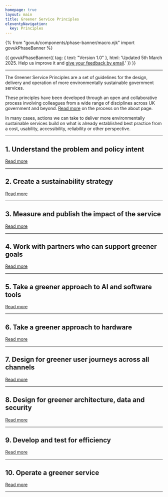 ```yaml
---
homepage: true
layout: main
title: Greener Service Principles
eleventyNavigation:
  key: Principles
---
```


{% from "govuk/components/phase-banner/macro.njk" import govukPhaseBanner %}

{{ govukPhaseBanner({
  tag: {
    text: "Version 1.0"
  },
  html: 'Updated 5th March 2025. Help us improve it and <a class="govuk-link" href="#">give your feedback by email</a>.'
}) }}

* * *

The Greener Service Principles are a set of guidelines for the design, delivery and operation of more environmentally sustainable government services.

These principles have been developed through an open and collaborative process involving colleagues from a wide range of disciplines across UK government and beyond. [Read more](#) on the process on the about page.

<div class="govuk-inset-text app-wcag-callout">
  <p class="govuk-body">In many cases, actions we can take to deliver more environmentally sustainable services build on what is already established best practice from a cost, usability, accessibility, reliability or other perspective.</p>
</div>


* * *
## 1\. Understand the problem and policy intent
[Read more](#)
* * *

## 2\. Create a sustainability strategy
[Read more](#)

* * *

## 3\. Measure and publish the impact of the service
[Read more](#)

* * *

## 4\. Work with partners who can support greener goals
[Read more](#)

* * *

## 5\. Take a greener approach to AI and software tools
[Read more](principles/5-take-a-greener-approach-to-AI-and-software-tools)

* * *

## 6\. Take a greener approach to hardware
[Read more](principles/6-take-a-greener-approach-to-hardware)

* * *

## 7\. Design for greener user journeys across all channels
[Read more](principles/7-design-for-greener-user-journeys-across-all-channels)

* * *

## 8\. Design for greener architecture, data and security
[Read more](principles/8-design-for-greener-architecture-data-security)

* * *

## 9\. Develop and test for efficiency
[Read more](principles/9-develop-and-test-for-efficency)

* * *

## 10\. Operate a greener service
[Read more](principles/10-operate-a-greener-service)

* * *

